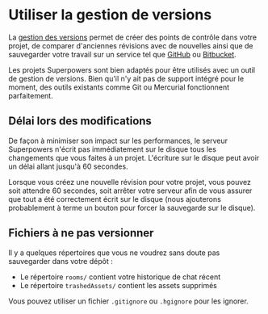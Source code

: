 # Utiliser la gestion de versions

La [gestion des versions](https://fr.wikipedia.org/wiki/Gestion_de_versions) permet de créer des points de contrôle dans votre projet, de comparer d'anciennes révisions avec de nouvelles ainsi que de sauvegarder votre travail sur un service tel que [GitHub](https://github.com/) ou [Bitbucket](https://bitbucket.org/).

Les projets Superpowers sont bien adaptés pour être utilisés avec un outil de gestion de versions. Bien qu'il n'y ait pas de support intégré pour le moment, des outils existants comme Git ou Mercurial fonctionnent parfaitement.

## Délai lors des modifications

De façon à minimiser son impact sur les performances, le serveur Superpowers n'écrit pas immédiatement sur le disque tous les changements que vous faites à un projet. L'écriture sur le disque peut avoir un délai allant jusqu'à 60 secondes.

Lorsque vous créez une nouvelle révision pour votre projet, vous pouvez soit attendre 60 secondes, soit arrêter votre serveur afin de vous assurer que tout a été correctement écrit sur le disque (nous ajouterons probablement à terme un bouton pour forcer la sauvegarde sur le disque).

## Fichiers à ne pas versionner

Il y a quelques répertoires que vous ne voudrez sans doute pas sauvegarder dans votre dépôt :

  * Le répertoire `rooms/` contient votre historique de chat récent
  * Le répertoire `trashedAssets/` contient les assets supprimés

Vous pouvez utiliser un fichier `.gitignore` ou `.hgignore` pour les ignorer.
